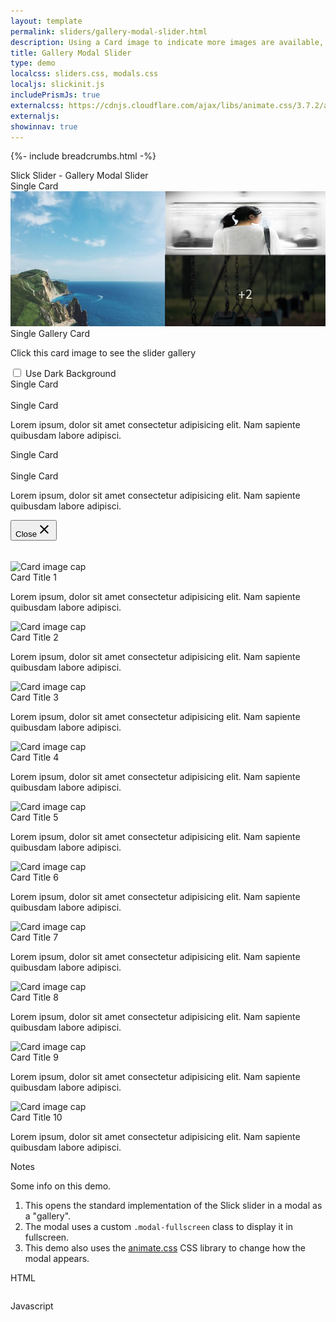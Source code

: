 ```yaml
---
layout: template
permalink: sliders/gallery-modal-slider.html
description: Using a Card image to indicate more images are available, then opening the slider in a Bootstrap 4 modal when clicking on it. I also included an option for a dark background, since most of these types of components use dark backgrounds.
title: Gallery Modal Slider
type: demo
localcss: sliders.css, modals.css
localjs: slickinit.js
includePrismJs: true
externalcss: https://cdnjs.cloudflare.com/ajax/libs/animate.css/3.7.2/animate.min.css
externaljs:
showinnav: true
---
```


<style>
body.modal-open .cdc-card-slider .slider-next,body.modal-open .cdc-card-slider .slider-prev {
    display: block!important;
}

.modal, .modal-body {
	padding: 0;
	padding-right: 0!important;
}
.cdc-card-slider.slick-initialized {
	margin: 1rem;	
}
</style>

{%- include breadcrumbs.html -%}

<div class="container">
	<div class="row">
		<div class="col">
			<span class="h3 d-block" id="sliderLabel">Slick Slider - Gallery Modal Slider</span>
		</div>
	</div>
	<div class="row">
		<div class="col-md-4 mb-3">
			<div class="card">
				<div class="card-header h4">
					Single Card
				</div><a data-target="#galleryModal" data-toggle="modal" href="#"><img alt="" class="card-img-top" src="https://raw.githubusercontent.com/peterbenoit/cdn/master/images/top-700x300.png"></a>
				<div class="card-body">
					<div class="card-title h4 text-left">
						Single Gallery Card
					</div>
					<p>Click this card image to see the slider gallery</p>
				</div>
				<div class="card-footer">
					<div class="custom-control custom-checkbox">
						<input type="checkbox" class="custom-control-input" id="useDark">
						<label class="custom-control-label" for="useDark">Use Dark Background</label>
					  </div>					
				</div>	
			</div>
		</div>
		<div class="col-md-4 mb-3">
			<div class="card">
				<div class="card-header h4">
					Single Card
				</div><img alt="" class="card-img-top" src="https://picsum.photos/id/513/700/300">
				<div class="card-body">
					<div class="card-title h4 text-left">
						Single Card
					</div>
					<p>Lorem ipsum, dolor sit amet consectetur adipisicing elit. Nam sapiente quibusdam labore adipisci.</p>
				</div>
			</div>
		</div>
		<div class="col-md-4 mb-3">
			<div class="card">
				<div class="card-header h4">
					Single Card
				</div><img alt="" class="card-img-top" src="https://picsum.photos/id/313/700/300">
				<div class="card-body">
					<div class="card-title h4 text-left">
						Single Card
					</div>
					<p>Lorem ipsum, dolor sit amet consectetur adipisicing elit. Nam sapiente quibusdam labore adipisci.</p>
				</div>
			</div>
		</div>
	</div>
</div>
<div aria-hidden="true" aria-labelledby="galleryModalLabel" class="modal fade modal-fullscreen modal-dark animated zoomIn" id="galleryModal" role="dialog" tabindex="-1">
	<div class="modal-dialog" role="document">
		<div class="modal-content">
			<div class="modal-header" style="height: 66px">
				<button aria-label="Close" class="close rounded-circle" data-dismiss="modal" type="button"><span class="sr-only">Close</span><svg style="width:24px;height:24px" viewbox="0 0 24 24" xmlns="http://www.w3.org/2000/svg">
				<path class="fill-w" d="M19,6.41L17.59,5L12,10.59L6.41,5L5,6.41L10.59,12L5,17.59L6.41,19L12,13.41L17.59,19L19,17.59L13.41,12L19,6.41Z"></path></svg></button>
			</div>
			<div class="modal-body">
				<div class="cdc-card-slider">
					<div class="card">
						<img alt="Card image cap" class="card-img-top" src="https://picsum.photos/id/849/700/300">
						<div class="card-body">
							<div class="card-title h4 text-left">
								Card Title 1
							</div>
							<p>Lorem ipsum, dolor sit amet consectetur adipisicing elit. Nam sapiente quibusdam labore adipisci.</p>
						</div>
					</div>
					<div class="card">
						<img alt="Card image cap" class="card-img-top" src="https://picsum.photos/id/820/700/300">
						<div class="card-body">
							<div class="card-title h4 text-left">
								Card Title 2
							</div>
							<p>Lorem ipsum, dolor sit amet consectetur adipisicing elit. Nam sapiente quibusdam labore adipisci.</p>
						</div>
					</div>
					<div class="card">
						<img alt="Card image cap" class="card-img-top" src="https://picsum.photos/id/821/700/300">
						<div class="card-body">
							<div class="card-title h4 text-left">
								Card Title 3
							</div>
							<p>Lorem ipsum, dolor sit amet consectetur adipisicing elit. Nam sapiente quibusdam labore adipisci.</p>
						</div>
					</div>
					<div class="card">
						<img alt="Card image cap" class="card-img-top" src="https://picsum.photos/id/822/700/300">
						<div class="card-body">
							<div class="card-title h4 text-left">
								Card Title 4
							</div>
							<p>Lorem ipsum, dolor sit amet consectetur adipisicing elit. Nam sapiente quibusdam labore adipisci.</p>
						</div>
					</div>
					<div class="card">
						<img alt="Card image cap" class="card-img-top" src="https://picsum.photos/id/813/700/300">
						<div class="card-body">
							<div class="card-title h4 text-left">
								Card Title 5
							</div>
							<p>Lorem ipsum, dolor sit amet consectetur adipisicing elit. Nam sapiente quibusdam labore adipisci.</p>
						</div>
					</div>
					<div class="card">
						<img alt="Card image cap" class="card-img-top" src="https://picsum.photos/id/849/700/300">
						<div class="card-body">
							<div class="card-title h4 text-left">
								Card Title 6
							</div>
							<p>Lorem ipsum, dolor sit amet consectetur adipisicing elit. Nam sapiente quibusdam labore adipisci.</p>
						</div>
					</div>
					<div class="card">
						<img alt="Card image cap" class="card-img-top" src="https://picsum.photos/id/820/700/300">
						<div class="card-body">
							<div class="card-title h4 text-left">
								Card Title 7
							</div>
							<p>Lorem ipsum, dolor sit amet consectetur adipisicing elit. Nam sapiente quibusdam labore adipisci.</p>
						</div>
					</div>
					<div class="card">
						<img alt="Card image cap" class="card-img-top" src="https://picsum.photos/id/821/700/300">
						<div class="card-body">
							<div class="card-title h4 text-left">
								Card Title 8
							</div>
							<p>Lorem ipsum, dolor sit amet consectetur adipisicing elit. Nam sapiente quibusdam labore adipisci.</p>
						</div>
					</div>
					<div class="card">
						<img alt="Card image cap" class="card-img-top" src="https://picsum.photos/id/822/700/300">
						<div class="card-body">
							<div class="card-title h4 text-left">
								Card Title 9
							</div>
							<p>Lorem ipsum, dolor sit amet consectetur adipisicing elit. Nam sapiente quibusdam labore adipisci.</p>
						</div>
					</div>
					<div class="card">
						<img alt="Card image cap" class="card-img-top" src="https://picsum.photos/id/813/700/300">
						<div class="card-body">
							<div class="card-title h4 text-left">
								Card Title 10
							</div>
							<p>Lorem ipsum, dolor sit amet consectetur adipisicing elit. Nam sapiente quibusdam labore adipisci.</p>
						</div>
					</div>
				</div>
			</div>
		</div>
	</div>
</div>

<script id="prism-source" data-line="4-5,22-28">
window.addEventListener( 'DOMContentLoaded', function() {
	( function( $ ) {

		$( '#galleryModal' )
			.on( 'shown.bs.modal', function ( e ) {
				slickInit( '.cdc-card-slider', {
					'sliderType': '',
					'bodyClass': '',		
					'ariaLabel': '',
					'ariaLabelTarget': 'sliderLabel',
					'centerMode': false,
					'dots': false,
					'responsive': [
						{ 'breakpoint': 1200, 'settings': { 'slidesToShow': 1, 'slidesToScroll': 1 } },
						{ 'breakpoint': 992, 'settings': { 'slidesToShow': 1, 'slidesToScroll': 1 } },
						{ 'breakpoint': 768, 'settings': { 'slidesToShow': 1, 'slidesToScroll': 1 } },
						{ 'breakpoint': 576, 'settings': { 'slidesToShow': 1, 'slidesToScroll': 1 } },
						{ 'breakpoint': 0, 'settings': { 'slidesToShow': 1, 'slidesToScroll': 1, 'centerPadding': '20px' } }
					]
				} );
			} )
			.on( 'show.bs.modal', function( e ) {
				if( $( '#useDark' ).is( ':checked' ) ) {
					$( this ).addClass( 'modal-dark' );
				} else {
					$( this ).removeClass( 'modal-dark' );
				}
			} );

	} )( jQuery );
} );
</script>

<div aria-multiselectable="true" class="accordion indicator-plus accordion-white mb-3" id="accordion-4" role="tabpanel">
	<div class="card">
		<div aria-expanded="false" class="card-header collapsed" data-target="#accordion-4-collapse-3" data-toggle="collapse" id="accordion-4-card-3" role="tab">
			<a class="card-title" data-controls="accordion-4-collapse-3">Notes</a>
		</div>
		<div aria-labelledby="accordion-4-card-3" class="collapse show" id="accordion-4-collapse-3" role="tabpanel">
			<div class="card-body">
				<p>Some info on this demo.</p>
				<ol>
					<li>This opens the standard implementation of the Slick slider in a modal as a "gallery".</li>
					<li>The modal uses a custom <code>.modal-fullscreen</code> class to display it in fullscreen.</li>
					<li>This demo also uses the <a href="https://daneden.github.io/animate.css/">animate.css</a> CSS library to change how the modal appears.</li>
				</ol>	
			</div>
		</div>
	</div>
	<div class="card">
		<div aria-expanded="false" class="card-header collapsed" data-target="#accordion-4-collapse-1" data-toggle="collapse" id="accordion-4-card-1" role="tab">
			<a class="card-title" data-controls="accordion-4-collapse-1">HTML</a>
		</div>
		<div aria-labelledby="accordion-4-card-1" class="collapse" id="accordion-4-collapse-1" role="tabpanel">
			<div class="card-body">
				<div class="row">
					<div class="col"><pre><code class="language-markup line-numbers"><script type="prism-html-markup"><div class="cdc-card-slider">
	<div class="card">
		<img alt="Card image cap" class="card-img-top" src="https://picsum.photos/id/849/700/300">
		<div class="card-body">
			<div class="card-title h4 text-left">
				Card Title 1
			</div>
			<p>Lorem ipsum, dolor sit amet consectetur adipisicing elit. Nam sapiente quibusdam labore adipisci.</p>
		</div>
	</div>
</div></script></code></pre>						
					</div>
				</div>
			</div>
		</div>
	</div>
	<div class="card">
		<div aria-expanded="false" class="card-header collapsed" data-target="#accordion-4-collapse-2" data-toggle="collapse" id="accordion-4-card-2" role="tab">
			<a class="card-title" data-controls="accordion-4-collapse-2">Javascript</a>
		</div>
		<div aria-labelledby="accordion-4-card-2" class="collapse" id="accordion-4-collapse-2" role="tabpanel">
			<div class="card-body">
				<div class="row">
					<div class="col">
						<div class="col" id="script-source">
						</div>
					</div>
				</div>
			</div>
		</div>
	</div>
</div>

<pre id="script-output" style="position:absolute;left:-9999px"></pre>